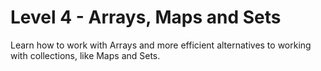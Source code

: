 # Level 4 - Arrays, Maps and Sets
Learn how to work with Arrays and more efficient alternatives to working with collections, like Maps and Sets.